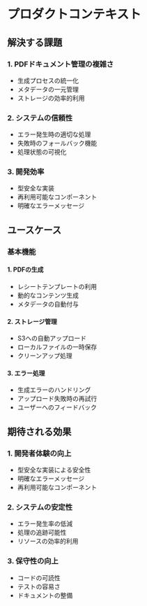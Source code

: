 # プロダクトコンテキスト

## 解決する課題

### 1. PDFドキュメント管理の複雑さ

* 生成プロセスの統一化
* メタデータの一元管理
* ストレージの効率的利用

### 2. システムの信頼性

* エラー発生時の適切な処理
* 失敗時のフォールバック機能
* 処理状態の可視化

### 3. 開発効率

* 型安全な実装
* 再利用可能なコンポーネント
* 明確なエラーメッセージ

## ユースケース

### 基本機能

#### 1. PDFの生成

* レシートテンプレートの利用
* 動的なコンテンツ生成
* メタデータの自動付与

#### 2. ストレージ管理

* S3への自動アップロード
* ローカルファイルの一時保存
* クリーンアップ処理

#### 3. エラー処理

* 生成エラーのハンドリング
* アップロード失敗時の再試行
* ユーザーへのフィードバック

## 期待される効果

### 1. 開発者体験の向上

* 型安全な実装による安全性
* 明確なエラーメッセージ
* 再利用可能なコンポーネント

### 2. システムの安定性

* エラー発生率の低減
* 処理の追跡可能性
* リソースの効率的利用

### 3. 保守性の向上

* コードの可読性
* テストの容易さ
* ドキュメントの整備